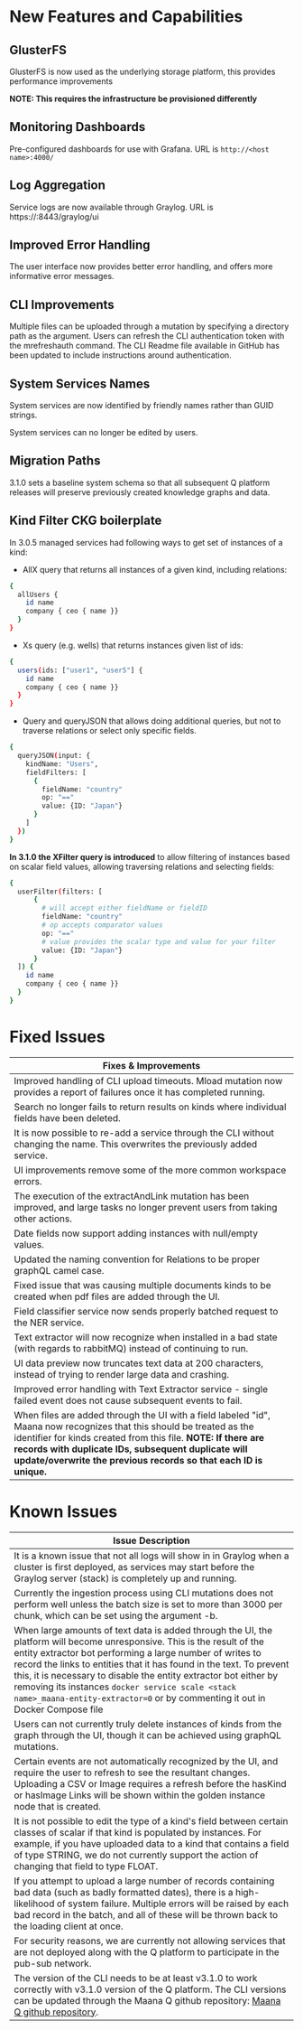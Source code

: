 # New Features and Capabilities

## GlusterFS
GlusterFS is now used as the underlying storage platform, this provides performance improvements

**NOTE: This requires the infrastructure be provisioned differently**

## Monitoring Dashboards
Pre-configured dashboards for use with Grafana. URL is `http://<host name>:4000/`

## Log Aggregation
Service logs are now available through Graylog. URL is https://<host name>:8443/graylog/ui  


## Improved Error Handling

The user interface now provides better error handling, and offers more informative error messages.

## CLI Improvements
Multiple files can be uploaded through a mutation by specifying a directory path as the argument. Users can refresh the CLI authentication token with the mrefreshauth command. The CLI Readme file available in GitHub has been updated to include instructions around authentication.  

## System Services Names  
 System services are now identified by friendly names rather than GUID strings.

 System services can no longer be edited by users.

## Migration Paths
 3.1.0 sets a baseline system schema so that all subsequent Q platform releases will preserve previously created knowledge graphs and data.

## Kind Filter CKG boilerplate

In 3.0.5 managed services had following ways to get set of instances of a kind:

* AllX query that returns all instances of a given kind, including relations:

```bash
{
  allUsers {
    id name
    company { ceo { name }}
  }
}
```
* Xs query (e.g. wells) that returns instances given list of ids:

```bash
{
  users(ids: ["user1", "user5"] {
    id name
    company { ceo { name }}
  }
}
```

* Query and queryJSON that allows doing additional queries, but not to traverse relations or select only specific fields.

```bash
{
  queryJSON(input: {
    kindName: "Users",
    fieldFilters: [
      {
        fieldName: "country"
        op: "=="
        value: {ID: "Japan"}
      }
    ]
  })
}
```

**In 3.1.0 the XFilter query is introduced** to allow filtering of instances based on scalar field values, allowing traversing relations and selecting fields:
```bash
{
  userFilter(filters: [
      {
		# will accept either fieldName or fieldID
        fieldName: "country"
		# op accepts comparator values
        op: "=="
        # value provides the scalar type and value for your filter
        value: {ID: "Japan"}
      }
  ]) {
    id name
    company { ceo { name }}
  }
}
```
# Fixed Issues

|Fixes & Improvements|
| -----------|
| Improved handling of CLI upload timeouts. Mload mutation now provides a report of failures once it has completed running.  |
| Search no longer fails to return results on kinds where individual fields have been deleted.|
| It is now possible to re-add a service through the CLI without changing the name. This overwrites the previously added service.|
| UI improvements remove some of the more common workspace errors.|
| The execution of the extractAndLink mutation has been improved, and large tasks no longer prevent users from taking other actions.|
| Date fields now support adding instances with null/empty values. |
| Updated the naming convention for Relations to be proper graphQL camel case. |
| Fixed issue that was causing multiple documents kinds to be created when pdf files are added through the UI.|
| Field classifier service now sends properly batched request to the NER service.|
| Text extractor will now recognize when installed in a bad state (with regards to rabbitMQ) instead of continuing to run.|
| UI data preview now truncates text data at 200 characters, instead of trying to render large data and crashing.|
| Improved error handling with Text Extractor service - single failed event does not cause subsequent events to fail.|
| When files are added through the UI with a field labeled "id", Maana now recognizes that this should be treated as the identifier for kinds created from this file. **NOTE: If there are records with duplicate IDs, subsequent duplicate will update/overwrite the previous records so that each ID is unique.**|


# Known Issues


| Issue Description |
| -----------|
| It is a known issue that not all logs will show in in Graylog when a cluster is first deployed, as services may start before the Graylog server (stack) is completely up and running.  |
| Currently the ingestion process using CLI mutations does not perform well unless the batch size is set to more than 3000 per chunk, which can be set using the argument -b.|
| When large amounts of text data is added through the UI, the platform will become unresponsive. This is the result of the entity extractor bot performing a large number of writes to record the links to entities that it has found in the text. To prevent this, it is necessary to disable the entity extractor bot either by removing its instances `docker service scale <stack name>_maana-entity-extractor=0` or by commenting it out in Docker Compose file|
| Users can not currently truly delete instances of kinds from the graph through the UI, though it can be achieved using graphQL mutations.  |
| Certain events are not automatically recognized by the UI, and require the user to refresh to see the resultant changes. Uploading a CSV or Image requires a refresh before the hasKind or hasImage Links will be shown within the golden instance node that is created.|
| It is not possible to edit the type of a kind's field between certain classes of scalar if that kind is populated by instances. For example, if you have uploaded data to a kind that contains a field of type STRING, we do not currently support the action of changing that field to type FLOAT.|
| If you attempt to upload a large number of records containing bad data (such as badly formatted dates), there is a high-likelihood of system failure. Multiple errors will be raised by each bad record in the batch, and all of these will be thrown back to the loading client at once.  |
| For security reasons, we are currently not allowing services that are not deployed along with the Q platform to participate in the pub-sub network.  |
| The version of the CLI needs to be at least v3.1.0 to work correctly with v3.1.0 version of the Q platform. The CLI versions can be updated through the Maana Q github repository: [Maana Q github repository](https://github.com/maana-io/Q-cli/blob/master/README.md#to-build-and-install).|
